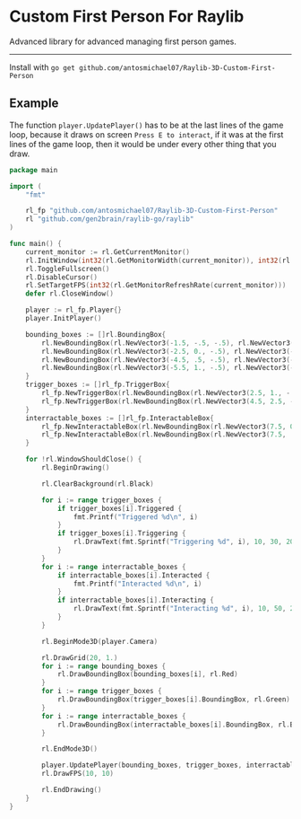 # Custom First Person For Raylib

Advanced library for advanced managing first person games.<hr>
Install with `go get github.com/antosmichael07/Raylib-3D-Custom-First-Person`

## Example

The function `player.UpdatePlayer()` has to be at the last lines of the game loop, because it draws on screen `Press E to interact`, if it was at the first lines of the game loop, then it would be under every other thing that you draw.

```go
package main

import (
	"fmt"

	rl_fp "github.com/antosmichael07/Raylib-3D-Custom-First-Person"
	rl "github.com/gen2brain/raylib-go/raylib"
)

func main() {
	current_monitor := rl.GetCurrentMonitor()
	rl.InitWindow(int32(rl.GetMonitorWidth(current_monitor)), int32(rl.GetMonitorHeight(current_monitor)), "Raylib 3D Custom First Person - Example")
	rl.ToggleFullscreen()
	rl.DisableCursor()
	rl.SetTargetFPS(int32(rl.GetMonitorRefreshRate(current_monitor)))
	defer rl.CloseWindow()

	player := rl_fp.Player{}
	player.InitPlayer()

	bounding_boxes := []rl.BoundingBox{
		rl.NewBoundingBox(rl.NewVector3(-1.5, -.5, -.5), rl.NewVector3(-.5, .5, .5)),
		rl.NewBoundingBox(rl.NewVector3(-2.5, 0., -.5), rl.NewVector3(-1.5, 1., .5)),
		rl.NewBoundingBox(rl.NewVector3(-4.5, .5, -.5), rl.NewVector3(-3.5, 1.5, .5)),
		rl.NewBoundingBox(rl.NewVector3(-5.5, 1., -.5), rl.NewVector3(-4.5, 2., .5)),
	}
	trigger_boxes := []rl_fp.TriggerBox{
		rl_fp.NewTriggerBox(rl.NewBoundingBox(rl.NewVector3(2.5, 1., -.5), rl.NewVector3(3.5, 2., .5))),
		rl_fp.NewTriggerBox(rl.NewBoundingBox(rl.NewVector3(4.5, 2.5, -.5), rl.NewVector3(5.5, 3.5, .5))),
	}
	interractable_boxes := []rl_fp.InteractableBox{
		rl_fp.NewInteractableBox(rl.NewBoundingBox(rl.NewVector3(7.5, 0., -.5), rl.NewVector3(8.5, 1., .5))),
		rl_fp.NewInteractableBox(rl.NewBoundingBox(rl.NewVector3(7.5, .5, -.5), rl.NewVector3(8.5, 1.5, .5))),
	}

	for !rl.WindowShouldClose() {
		rl.BeginDrawing()

		rl.ClearBackground(rl.Black)

		for i := range trigger_boxes {
			if trigger_boxes[i].Triggered {
				fmt.Printf("Triggered %d\n", i)
			}
			if trigger_boxes[i].Triggering {
				rl.DrawText(fmt.Sprintf("Triggering %d", i), 10, 30, 20, rl.White)
			}
		}
		for i := range interractable_boxes {
			if interractable_boxes[i].Interacted {
				fmt.Printf("Interacted %d\n", i)
			}
			if interractable_boxes[i].Interacting {
				rl.DrawText(fmt.Sprintf("Interacting %d", i), 10, 50, 20, rl.White)
			}
		}

		rl.BeginMode3D(player.Camera)

		rl.DrawGrid(20, 1.)
		for i := range bounding_boxes {
			rl.DrawBoundingBox(bounding_boxes[i], rl.Red)
		}
		for i := range trigger_boxes {
			rl.DrawBoundingBox(trigger_boxes[i].BoundingBox, rl.Green)
		}
		for i := range interractable_boxes {
			rl.DrawBoundingBox(interractable_boxes[i].BoundingBox, rl.Blue)
		}

		rl.EndMode3D()

		player.UpdatePlayer(bounding_boxes, trigger_boxes, interractable_boxes)
		rl.DrawFPS(10, 10)

		rl.EndDrawing()
	}
}
```
